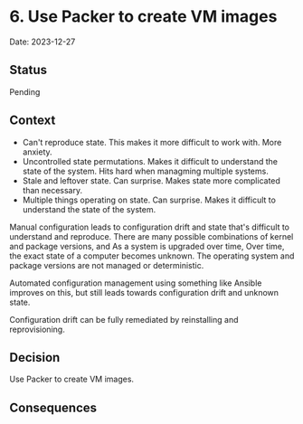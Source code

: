# 6. Use Packer to create VM images

Date: 2023-12-27

## Status

Pending

## Context

- Can't reproduce state. This makes it more difficult to work with. More anxiety.
- Uncontrolled state permutations. Makes it difficult to understand the state of the system. Hits hard when managming multiple systems.
- Stale and leftover state. Can surprise. Makes state more complicated than necessary.
- Multiple things operating on state. Can surprise. Makes it difficult to understand the state of the system.

Manual configuration leads to configuration drift and state that's difficult to understand and reproduce.
There are many possible combinations of kernel and package versions,
and
As a system is upgraded over time,
Over time, the exact state of a computer becomes unknown.
The operating system and package versions are not managed or deterministic.

Automated configuration management using something like Ansible improves on this,
but still leads towards configuration drift and unknown state.

Configuration drift can be fully remediated by reinstalling and reprovisioning.

## Decision

Use Packer to create VM images.

## Consequences
